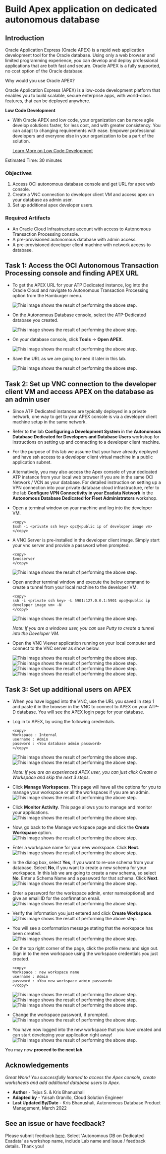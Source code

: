 # Build Apex application on dedicated autonomous database

## Introduction
Oracle Application Express (Oracle APEX) is a rapid web application development tool for the Oracle database. Using only a web browser and limited programming experience, you can develop and deploy professional applications that are both fast and secure. Oracle APEX is a fully supported, no cost option of the Oracle database.

Why would you use Oracle APEX?

Oracle Application Express (APEX) is a low-code development platform that enables you to build scalable, secure enterprise apps, with world-class features, that can be deployed anywhere.

**Low Code Development**
- With Oracle APEX and low code, your organization can be more agile develop solutions faster, for less cost, and with greater consistency. You can adapt to changing requirements with ease. Empower professional developers and everyone else in your organization to be a part of the solution.

    [Learn More on Low Code Development](https://apex.oracle.com/en/platform/low-code/)

Estimated Time: 30 minutes

### Objectives

1. Access OCI autonomous database console and get URL for apex web console.
2. Create a VNC connection to developer client VM and access apex on your database as admin user.
3. Set up additional apex developer users.

### Required Artifacts

- An Oracle Cloud Infrastructure account with access to Autonomous Transaction Processing console.
- A pre-provisioned autonomous database with admin access.
- A pre-provisioned developer client machine with network access to database.

## Task 1: Access the OCI Autonomous Transaction Processing console and finding APEX URL

- To get the APEX URL for your ATP Dedicated instance, log into the Oracle Cloud and navigate to Autonomous Transaction Processing option from the Hamburger menu.
    
    ![This image shows the result of performing the above step.](./images/navigateatp1.png " ")

- On the Autonomous Database console, select the ATP-Dedicated database you created.
    
    ![This image shows the result of performing the above step.](./images/selectadb.png " ")

- On your database console, click **Tools** -> **Open APEX**.

    ![This image shows the result of performing the above step.](./images/tools.png " ")

- Save the URL as we are going to need it later in this lab.

    ![This image shows the result of performing the above step.](./images/getapexurl.png " ")


## Task 2: Set up VNC connection to the developer client VM and access APEX on the database as an admin user

- Since ATP Dedicated instances are typically deployed in a private network, one way to get to your APEX console is via a developer client machine setup in the same network.

- Refer to the lab **Configuring a Development System** in the **Autonomous Database Dedicated for Developers and Database Users** workshop for instructions on setting up and connecting to a developer client machine.

- For the purpose of this lab we assume that your have already deployed and have ssh access to a developer client virtual machine in a public application subnet.

- Alternatively, you may also access the Apex console of your dedicated ATP instance from your local web browser If you are in the same OCI Network / VCN as your database. For detailed instruction on setting up a VPN connection into your private database cloud infrastructure, refer to the lab **Configure VPN Connectivity in your Exadata Network** in the **Autonomous Database Dedicated for Fleet Administrators** workshop.

- Open a terminal window on your machine and log into the developer VM.

    ```
    <copy>
    $ssh -i <private ssh key> opc@<public ip of developer image vm>
    </copy>
    ```

- A VNC Server is pre-installed in the developer client image. Simply start your vnc server and provide a password when prompted.

    ```
    <copy>
    $vncserver
    </copy>
    ```

    ![This image shows the result of performing the above step.](./images/settingvnc2.png " ")

- Open another terminal window and execute the below command to create a tunnel from your local machine to the developer VM.

    ```
    <copy>
    ssh -i <private ssh key> -L 5901:127.0.0.1:5901 opc@<public ip developer image vm> -N
    </copy>
    ```

    ![This image shows the result of performing the above step.](./images/settingvnc1.png " ")

    *Note:  If you are a windows user, you can use Putty to create a tunnel into the Developer VM.*

- Open the VNC Viewer application running on your local computer and connect to the VNC server as show below.

    ![This image shows the result of performing the above step.](./images/settingvnc3.png " ")
    ![This image shows the result of performing the above step.](./images/settingvnc5.png " ")
    ![This image shows the result of performing the above step.](./images/settingvnc4.png " ")
    ![This image shows the result of performing the above step.](./images/settingvnc6.png " ")

## Task 3: Set up additional users on APEX

- When you have logged into the VNC, use the URL you saved in step 1 and paste it in the browser in the VNC to connect to APEX on your ATP-D database. You will see the APEX login page for your database.

- Log in to APEX, by using the following credentials.

    ```
    <copy>
    Workspace : Internal
    username : Admin
    password : <You database admin password>
    </copy>
    ```

    ![This image shows the result of performing the above step.](./images/accessapex1.png " ")
    ![This image shows the result of performing the above step.](./images/accessapex2.png " ")

    *Note: If you are an experienced APEX user, you can just click Create a Workspace and skip the next 3 steps.*

- Click **Manage Workspaces**. This page will have all the options for you to manage your workspace or all the workspaces if you are an admin.
    ![This image shows the result of performing the above step.](./images/accessapex3.png " ")

- Click **Monitor Activity**. This page allows you to manage and monitor your applications.
    ![This image shows the result of performing the above step.](./images/accessapex3-2.png " ")

- Now, go back to the Manage workspace page and click the **Create Workspace** option.
    ![This image shows the result of performing the above step.](./images/accessapex4.png " ")

- Enter a workspace name for your new workspace. Click **Next**.
    ![This image shows the result of performing the above step.](./images/accessapex5.png " ")

- In the dialog box, select **Yes**, if you want to re-use schema from your database. Select **No**, if you want to create a new schema for your workspace. In this lab we are going to create a new schema, so select **No**. Enter a Schema Name and a password for that schema. Click **Next**.
    ![This image shows the result of performing the above step.](./images/accessapex6.png " ")

- Enter a password for the workspace admin, enter name(optional) and give an email ID for the confirmation email.
    ![This image shows the result of performing the above step.](./images/accessapex7.png " ")

- Verify the information you just entered and click **Create Workspace**.
    ![This image shows the result of performing the above step.](./images/accessapex8.png " ")

- You will see a conformation message stating that the workspace has been created.
    ![This image shows the result of performing the above step.](./images/accessapex9.png " ")

- On the top right corner of the page, click the profile menu and sign out. Sign in to the new workspace using the workspace credentials you just created.

    ```
    <copy>
    Workspace : new workspace name
    username : Admin
    password : <You new workspace admin password>
    </copy>
    ```

    ![This image shows the result of performing the above step.](./images/accessapex10.png " ")
    ![This image shows the result of performing the above step.](./images/accessapex11.png " ")
    ![This image shows the result of performing the above step.](./images/accessapex12.png " ")

- Change the workspace password, if prompted.
    ![This image shows the result of performing the above step.](./images/accessapex13.png " ")

- You have now logged into the new workspace that you have created and can start developing your application right away!
    ![This image shows the result of performing the above step.](./images/accessapex14.png " ")

You may now **proceed to the next lab**.

## Acknowledgements

*Great Work! You successfully learned to access the Apex console, create worksheets and add additional database users to Apex.*

- **Author** - Tejus S. & Kris Bhanushali
- **Adapted by** -  Yaisah Granillo, Cloud Solution Engineer
- **Last Updated By/Date** - Kris Bhanushali, Autonomous Database Product Management, March 2022

## See an issue or have feedback?  
Please submit feedback [here](https://apexapps.oracle.com/pls/apex/f?p=133:1:::::P1_FEEDBACK:1).   Select 'Autonomous DB on Dedicated Exadata' as workshop name, include Lab name and issue / feedback details. Thank you!
